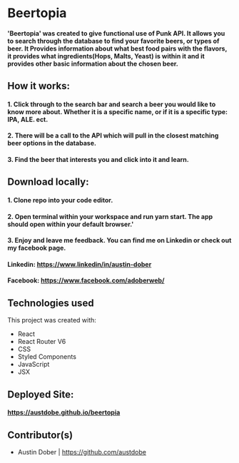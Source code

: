 # Beertopia

#### 'Beertopia' was created to give functional use of Punk API. It allows you to search through the database to find your favorite beers, or types of beer. It Provides information about what best food pairs with the flavors, it provides what ingredients(Hops, Malts, Yeast) is within it and it provides other basic information about the chosen beer.

## How it works:

#### 1. Click through to the search bar and search a beer you would like to know more about. Whether it is a specific name, or if it is a specific type: IPA, ALE. ect.

#### 2. There will be a call to the API which will pull in the closest matching beer options in the database.

#### 3. Find the beer that interests you and click into it and learn.

## Download locally:

#### 1. Clone repo into your code editor.

#### 2. Open terminal within your workspace and run yarn start. The app should open within your default browser.'

#### 3. Enjoy and leave me feedback. You can find me on Linkedin or check out my facebook page.

#### Linkedin: https://www.linkedin/in/austin-dober

#### Facebook: https://www.facebook.com/adoberweb/

## Technologies used

This project was created with:

- React
- React Router V6
- CSS
- Styled Components
- JavaScript
- JSX

## Deployed Site:

#### https://austdobe.github.io/beertopia

## Contributor(s)

- Austin Dober | https://github.com/austdobe
